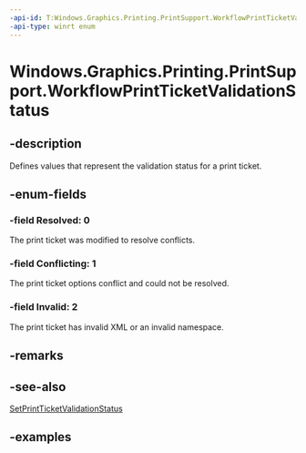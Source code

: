 ```yaml
---
-api-id: T:Windows.Graphics.Printing.PrintSupport.WorkflowPrintTicketValidationStatus
-api-type: winrt enum
---
```


# Windows.Graphics.Printing.PrintSupport.WorkflowPrintTicketValidationStatus

<!--
public enum WorkflowPrintTicketValidationStatus
-->


## -description

Defines values that represent the validation status for a print ticket.

## -enum-fields

### -field Resolved: 0

The print ticket was modified to resolve conflicts.

### -field Conflicting: 1

The print ticket options conflict and could not be resolved.

### -field Invalid: 2

The print ticket has invalid XML or an invalid namespace.

## -remarks

## -see-also

[SetPrintTicketValidationStatus](printsupportprintticketvalidationrequestedeventargs_setprintticketvalidationstatus_920893354.md)

## -examples
